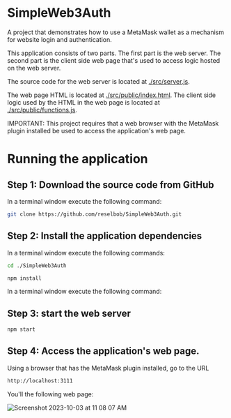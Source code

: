 # SimpleWeb3Auth
A project that demonstrates how to use a MetaMask wallet as a mechanism for website login and authentication.

This application consists of two parts. The first part is the web server. The second part is the client side web page that's used to access logic hosted on the web server.

The source code for the web server is located at [./src/server.js](./src/server.js).

The web page HTML is located at [./src/public/index.html](./src/public/index.html). The client side logic used by the HTML in the web page is located at [./src/public/functions.js](./src/public/functions.js).

IMPORTANT: This project requires that a web browser with the MetaMask plugin installed be used to access the application's web page.

# Running the application

## Step 1: Download the source code from GitHub

In a terminal window execute the following command:

```bash
git clone https://github.com/reselbob/SimpleWeb3Auth.git
```

## Step 2: Install the application dependencies

In a terminal window execute the following commands:

```bash
cd ./SimpleWeb3Auth
```

```bash
npm install
```

In a terminal window execute the following command:

## Step 3: start the web server

```bash
npm start
```

## Step 4: Access the application's web page.

Using a browser that has the MetaMask plugin installed, go to the URL

```bash
http://localhost:3111
```

You'll the following web page:

![Screenshot 2023-10-03 at 11 08 07 AM](https://github.com/reselbob/SimpleWeb3Auth/assets/1110569/f550f9be-b9fd-482f-8858-0f631f1d6afe)



